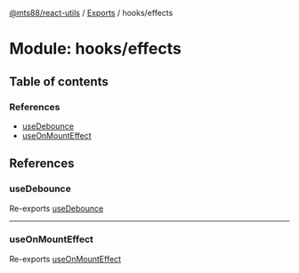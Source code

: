 [@mts88/react-utils](../README.md) / [Exports](../modules.md) / hooks/effects

# Module: hooks/effects

## Table of contents

### References

- [useDebounce](hooks_effects.md#usedebounce)
- [useOnMountEffect](hooks_effects.md#useonmounteffect)

## References

### useDebounce

Re-exports [useDebounce](hooks_effects_useDebounce.md#usedebounce)

___

### useOnMountEffect

Re-exports [useOnMountEffect](hooks_effects_useOnMountEffect.md#useonmounteffect)
